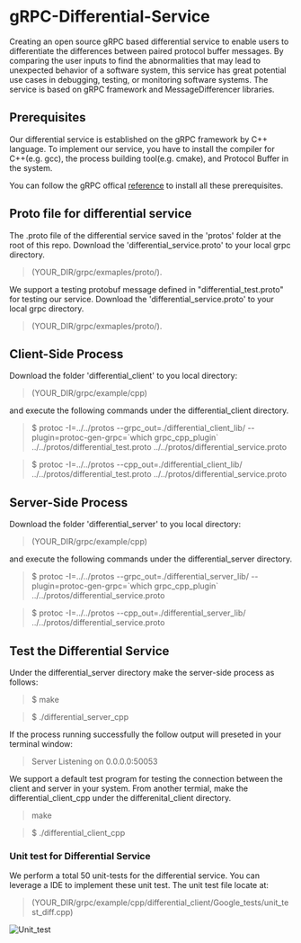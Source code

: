 # gRPC-Differential-Service

Creating an open source gRPC based differential service to enable users to differentiate the differences between paired protocol buffer messages. By comparing the user inputs to find the abnormalities that may lead to unexpected behavior of a software system, this service has great potential use cases in debugging, testing, or monitoring software systems. The service is based on gRPC framework and MessageDifferencer libraries. 

## Prerequisites
Our differential service is established on the gRPC framework by C++ language. To implement our service,  you have to install the compiler for C++(e.g. gcc), the process building tool(e.g. cmake), and Protocol Buffer in the system.

You can follow the gRPC offical [reference](https://github.com/grpc/grpc "reference") to install all these prerequisites.

## Proto file for differential service
The .proto file of the differential service saved in the 'protos' folder at the root of this repo. Download the 'differential_service.proto' to your local grpc directory.
>(YOUR_DIR/grpc/exmaples/proto/).

We support a testing protobuf message defined in "differential_test.proto" for testing our service. Download the 'differential_service.proto' to your local grpc directory.
>(YOUR_DIR/grpc/exmaples/proto/).


## Client-Side Process
Download the folder 'differential_client' to you local directory:

>(YOUR_DIR/grpc/example/cpp)

and execute the following commands under the differential_client directory.

> $ protoc -I=../../protos --grpc_out=./differential_client_lib/ --plugin=protoc-gen-grpc=\`which grpc_cpp_plugin\` ../../protos/differential_test.proto ../../protos/differential_service.proto

> $ protoc -I=../../protos --cpp_out=./differential_client_lib/ ../../protos/differential_test.proto ../../protos/differential_service.proto

## Server-Side Process
Download the folder 'differential_server' to you local directory:

>(YOUR_DIR/grpc/example/cpp)

and execute the following commands under the differential_server directory.

> $ protoc -I=../../protos --grpc_out=./differential_server_lib/ --plugin=protoc-gen-grpc=\`which grpc_cpp_plugin\` ../../protos/differential_service.proto

> $ protoc -I=../../protos --cpp_out=./differential_server_lib/ ../../protos/differential_service.proto

## Test the Differential Service
Under the differential_server directory make the server-side process as follows:

> $ make

> $ ./differential_server_cpp

If the process running successfully the follow output will preseted in your terminal window:

> Server Listening on 0.0.0.0:50053

We support a default test program for testing the connection between the client and server in your system. From another termial, make the differential_client_cpp under the differenital_client directory.

> make

> $ ./differential_client_cpp

### Unit test for Differential Service
We perform a total 50 unit-tests for the differential service. You can leverage a IDE to implement these unit test. The unit test file locate at:

>(YOUR_DIR/grpc/example/cpp/differential_client/Google_tests/unit_test_diff.cpp)

![Unit_test](https://github.com/jinhuangzheliu/gRPC-Differential-Service/blob/master/unit_test_screenshot.png)



